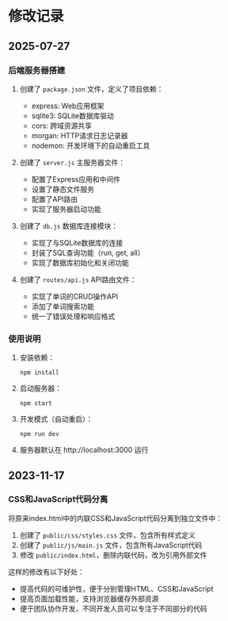 # 修改记录

## 2025-07-27

### 后端服务器搭建

1. 创建了 `package.json` 文件，定义了项目依赖：
   - express: Web应用框架
   - sqlite3: SQLite数据库驱动
   - cors: 跨域资源共享
   - morgan: HTTP请求日志记录器
   - nodemon: 开发环境下的自动重启工具

2. 创建了 `server.js` 主服务器文件：
   - 配置了Express应用和中间件
   - 设置了静态文件服务
   - 配置了API路由
   - 实现了服务器启动功能

3. 创建了 `db.js` 数据库连接模块：
   - 实现了与SQLite数据库的连接
   - 封装了SQL查询功能（run, get, all）
   - 实现了数据库初始化和关闭功能

4. 创建了 `routes/api.js` API路由文件：
   - 实现了单词的CRUD操作API
   - 添加了单词搜索功能
   - 统一了错误处理和响应格式

### 使用说明

1. 安装依赖：
   ```
   npm install
   ```

2. 启动服务器：
   ```
   npm start
   ```

3. 开发模式（自动重启）：
   ```
   npm run dev
   ```

4. 服务器默认在 http://localhost:3000 运行 

## 2023-11-17

### CSS和JavaScript代码分离

将原来index.html中的内联CSS和JavaScript代码分离到独立文件中：

1. 创建了 `public/css/styles.css` 文件，包含所有样式定义
2. 创建了 `public/js/main.js` 文件，包含所有JavaScript代码
3. 修改 `public/index.html`，删除内联代码，改为引用外部文件

这样的修改有以下好处：
- 提高代码的可维护性，便于分别管理HTML、CSS和JavaScript
- 提高页面加载性能，支持浏览器缓存外部资源
- 便于团队协作开发，不同开发人员可以专注于不同部分的代码 